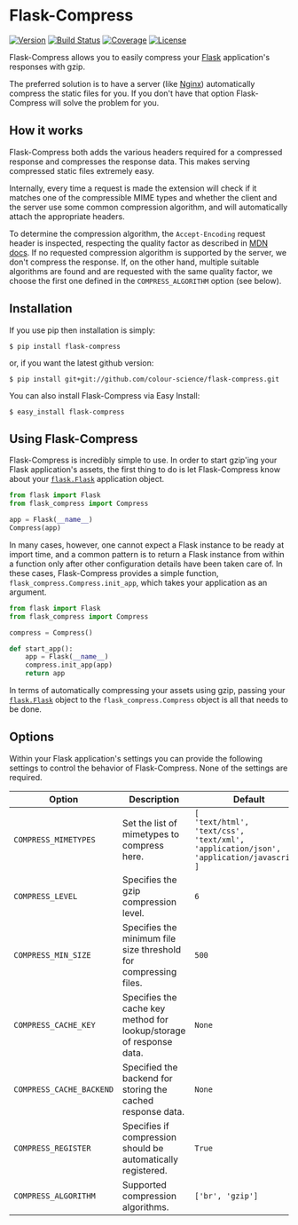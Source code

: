 # Flask-Compress

[![Version](https://img.shields.io/pypi/v/flask-compress.svg)](https://pypi.python.org/pypi/Flask-Compress)
[![Build Status](https://travis-ci.org/libwilliam/flask-compress.png)](https://travis-ci.org/libwilliam/flask-compress)
[![Coverage](https://coveralls.io/repos/libwilliam/flask-compress/badge.svg)](https://coveralls.io/github/libwilliam/flask-compress)
[![License](https://img.shields.io/pypi/l/flask-compress.svg)](https://github.com/libwilliam/flask-compress/blob/master/LICENSE.txt)

Flask-Compress allows you to easily compress your [Flask](http://flask.pocoo.org/) application's responses with gzip.

The preferred solution is to have a server (like [Nginx](http://wiki.nginx.org/Main)) automatically compress the static files for you. If you don't have that option Flask-Compress will solve the problem for you.


## How it works

Flask-Compress both adds the various headers required for a compressed response and compresses the response data. 
This makes serving compressed static files extremely easy.

Internally, every time a request is made the extension will check if it matches one of the compressible MIME types
and whether the client and the server use some common compression algorithm, and will automatically attach the 
appropriate headers.

To determine the compression algorithm, the `Accept-Encoding` request header is inspected, respecting the
quality factor as described in [MDN docs](https://developer.mozilla.org/en-US/docs/Web/HTTP/Headers/Accept-Encoding). 
If no requested compression algorithm is supported by the server, we don't compress the response. If, on the other
hand, multiple suitable algorithms are found and are requested with the same quality factor, we choose the first one
defined in the `COMPRESS_ALGORITHM` option (see below). 


## Installation

If you use pip then installation is simply:

```shell
$ pip install flask-compress
```

or, if you want the latest github version:

```shell
$ pip install git+git://github.com/colour-science/flask-compress.git
```

You can also install Flask-Compress via Easy Install:

```shell
$ easy_install flask-compress
```


## Using Flask-Compress

Flask-Compress is incredibly simple to use. In order to start gzip'ing your Flask application's assets, the first thing to do is let Flask-Compress know about your [`flask.Flask`](http://flask.pocoo.org/docs/latest/api/#flask.Flask) application object.

```python
from flask import Flask
from flask_compress import Compress

app = Flask(__name__)
Compress(app)
```

In many cases, however, one cannot expect a Flask instance to be ready at import time, and a common pattern is to return a Flask instance from within a function only after other configuration details have been taken care of. In these cases, Flask-Compress provides a simple function, `flask_compress.Compress.init_app`, which takes your application as an argument.

```python
from flask import Flask
from flask_compress import Compress

compress = Compress()

def start_app():
    app = Flask(__name__)
    compress.init_app(app)
    return app
```

In terms of automatically compressing your assets using gzip, passing your [`flask.Flask`](http://flask.pocoo.org/docs/latest/api/#flask.Flask) object to the `flask_compress.Compress` object is all that needs to be done.


## Options

Within your Flask application's settings you can provide the following settings to control the behavior of Flask-Compress. None of the settings are required.

| Option | Description | Default |
| ------ | ----------- | ------- |
| `COMPRESS_MIMETYPES` | Set the list of mimetypes to compress here. | `[`<br>`'text/html',`<br>`'text/css',`<br>`'text/xml',`<br>`'application/json',`<br>`'application/javascript'`<br>`]` |
| `COMPRESS_LEVEL` | Specifies the gzip compression level. | `6` |
| `COMPRESS_MIN_SIZE` | Specifies the minimum file size threshold for compressing files. | `500` |
| `COMPRESS_CACHE_KEY` | Specifies the cache key method for lookup/storage of response data. | `None` |
| `COMPRESS_CACHE_BACKEND` | Specified the backend for storing the cached response data. | `None` |
| `COMPRESS_REGISTER` | Specifies if compression should be automatically registered. | `True` |
| `COMPRESS_ALGORITHM` | Supported compression algorithms. | `['br', 'gzip']` |
